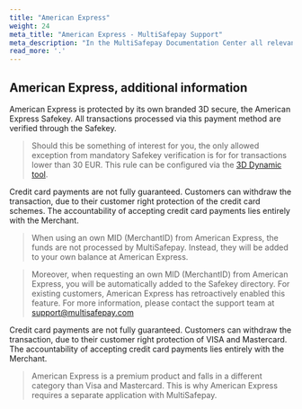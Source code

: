 ```yaml
---
title: "American Express"
weight: 24
meta_title: "American Express - MultiSafepay Support"
meta_description: "In the MultiSafepay Documentation Center all relevant information regarding our Plugins and API. As well as Support pages for Payment Method, Tools and General Questions. You can also find the contact details of our Support Team and Integration Team."
read_more: '.'
---
```

## American Express, additional information 
American Express is protected by its own branded 3D secure, the American Express Safekey. All transactions processed via this payment method are verified through the Safekey. 

> Should this be something of interest for you, the only allowed exception from mandatory Safekey verification is for for transactions lower than 30 EUR. This rule can be configured via the [3D Dynamic tool](/tools/server2server/3d-dynamics/).


Credit card payments are not fully guaranteed. Customers can withdraw the transaction, due to their customer right protection of the credit card schemes. The accountability​ of accepting credit card payments lies entirely with the Merchant.

> When using an own MID (MerchantID) from American Express, the funds are not processed by MultiSafepay. Instead, they will be added to your own balance at American Express.

> Moreover, when requesting an own MID (MerchantID) from American Express, you will be automatically added to the Safekey directory. For existing customers, American Express has retroactively enabled this feature. For more information, please contact the support team at <support@multisafepay.com> 

Credit card payments are not fully guaranteed. Customers can withdraw the transaction, due to their customer right protection of VISA and Mastercard. The accountability​ of accepting credit card payments lies entirely with the Merchant. 

> American Express is a premium product and falls in a different category than Visa and Mastercard. This is why American Express requires a separate application with MultiSafepay.